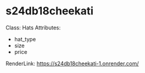 # s24db18cheekati
Class: Hats
Attributes:
  - hat_type
  - size 
  - price

RenderLink: https://s24db18cheekati-1.onrender.com/
